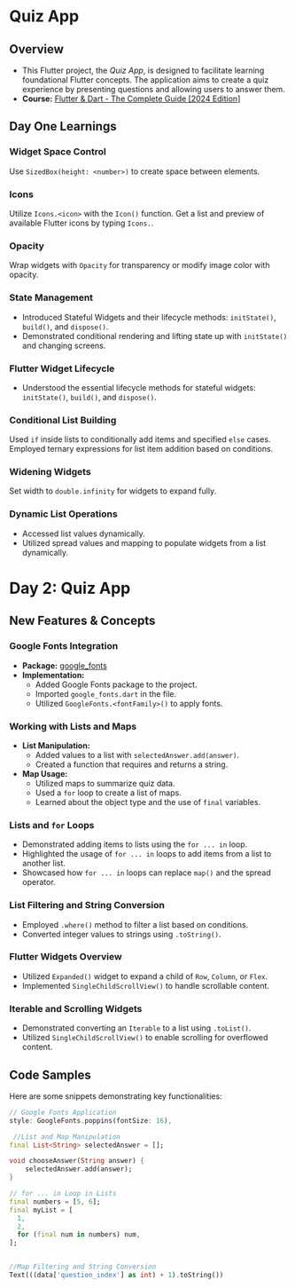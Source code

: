 # Quiz App

## Overview
- This Flutter project, the *Quiz App*, is designed to facilitate learning foundational Flutter concepts. The application aims to create a quiz experience by presenting questions and allowing users to answer them.
- **Course:** [Flutter & Dart - The Complete Guide [2024 Edition]](https://www.udemy.com/course/learn-flutter-dart-to-build-ios-android-apps/)

## Day One Learnings
### Widget Space Control
Use `SizedBox(height: <number>)` to create space between elements.

### Icons
Utilize `Icons.<icon>` with the `Icon()` function. Get a list and preview of available Flutter icons by typing `Icons.`.

### Opacity
Wrap widgets with `Opacity` for transparency or modify image color with opacity.

### State Management
- Introduced Stateful Widgets and their lifecycle methods: `initState()`, `build()`, and `dispose()`.
- Demonstrated conditional rendering and lifting state up with `initState()` and changing screens.

### Flutter Widget Lifecycle
- Understood the essential lifecycle methods for stateful widgets: `initState()`, `build()`, and `dispose()`.

### Conditional List Building
Used `if` inside lists to conditionally add items and specified `else` cases. Employed ternary expressions for list item addition based on conditions.

### Widening Widgets
Set width to `double.infinity` for widgets to expand fully.

### Dynamic List Operations
- Accessed list values dynamically.
- Utilized spread values and mapping to populate widgets from a list dynamically.

# Day 2: Quiz App

## New Features & Concepts

### Google Fonts Integration
- **Package:** [google_fonts](https://pub.dev/packages/google_fonts)
- **Implementation:**
  - Added Google Fonts package to the project.
  - Imported `google_fonts.dart` in the file.
  - Utilized `GoogleFonts.<fontFamily>()` to apply fonts.

### Working with Lists and Maps
- **List Manipulation:**
  - Added values to a list with `selectedAnswer.add(answer)`.
  - Created a function that requires and returns a string.
- **Map Usage:**
  - Utilized maps to summarize quiz data.
  - Used a `for` loop to create a list of maps.
  - Learned about the object type and the use of `final` variables.

### Lists and `for` Loops
- Demonstrated adding items to lists using the `for ... in` loop.
- Highlighted the usage of `for ... in` loops to add items from a list to another list.
- Showcased how `for ... in` loops can replace `map()` and the spread operator.

### List Filtering and String Conversion
- Employed `.where()` method to filter a list based on conditions.
- Converted integer values to strings using `.toString()`.

### Flutter Widgets Overview
- Utilized `Expanded()` widget to expand a child of `Row`, `Column`, or `Flex`.
- Implemented `SingleChildScrollView()` to handle scrollable content.

### Iterable and Scrolling Widgets
- Demonstrated converting an `Iterable` to a list using `.toList()`.
- Utilized `SingleChildScrollView()` to enable scrolling for overflowed content.

## Code Samples

Here are some snippets demonstrating key functionalities:

```dart
// Google Fonts Application
style: GoogleFonts.poppins(fontSize: 16),

 //List and Map Manipulation
final List<String> selectedAnswer = [];

void chooseAnswer(String answer) {
    selectedAnswer.add(answer);
}

// for ... in Loop in Lists
final numbers = [5, 6];
final myList = [
  1,
  2,
  for (final num in numbers) num,
];


//Map Filtering and String Conversion
Text(((data['question_index'] as int) + 1).toString())



